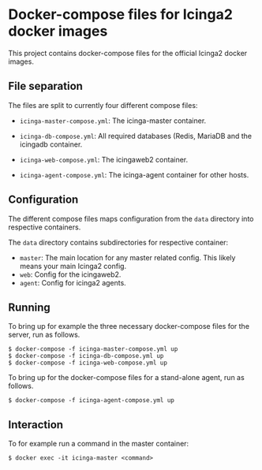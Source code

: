 # Docker-compose files for Icinga2 docker images

This project contains docker-compose files for the official Icinga2 docker images.

## File separation

The files are split to currently four different compose files:

 * `icinga-master-compose.yml`: The icinga-master container.
 * `icinga-db-compose.yml`: All required databases (Redis, MariaDB and the icingadb container.
 * `icinga-web-compose.yml`: The icingaweb2 container.

 * `icinga-agent-compose.yml`: The icinga-agent container for other hosts.

## Configuration

The different compose files maps configuration from the `data` directory into respective containers.

The `data` directory contains subdirectories for respective container:

* `master`: The main location for any master related config. This likely means your main Icinga2 config.
* `web`: Config for the icingaweb2.
* `agent`: Config for icinga2 agents.


## Running

To bring up for example the three necessary docker-compose files for the server, run as follows.

```
$ docker-compose -f icinga-master-compose.yml up
$ docker-compose -f icinga-db-compose.yml up
$ docker-compose -f icinga-web-compose.yml up
```

To bring up for the docker-compose files for a stand-alone agent, run as follows.

```
$ docker-compose -f icinga-agent-compose.yml up
```


## Interaction

To for example run a command in the master container:

```
$ docker exec -it icinga-master <command>
```
